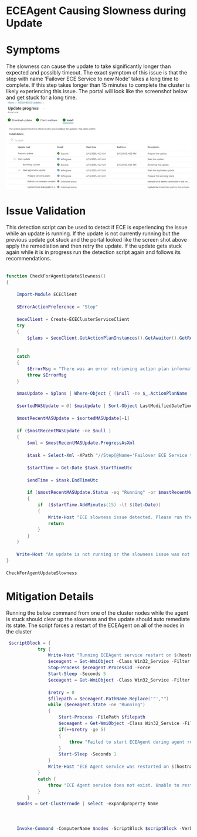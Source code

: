 # ECEAgent Causing Slowness during Update

# Symptoms

The slowness can cause the update to take significantly longer than expected and possibly timeout. The exact symptom of this issue is that the step with name 'Failover ECE Service to new Node' takes a long time to complete. If this step takes longer than 15 minutes to complete the cluster  is likely experiencing this issue. The portal will look like the screenshot below and get stuck for a long time.
![alt text](ECESlownessPortalExample.png)

# Issue Validation
This detection script can be used to detect if ECE is experiencing the issue while an update is running. If the update is not currently running but the previous update got stuck and the portal looked like the screen shot above apply the remediation and then retry the update. If the update gets stuck again while it is in progress run the detection script again and follows its recommendations.

``` Powershell

function CheckForAgentUpdateSlowness()
{

    Import-Module ECEClient

    $ErrorActionPreference = "Stop"

    $eceClient = Create-ECEClusterServiceClient
    try
    {
        $plans = $eceClient.GetActionPlanInstances().GetAwaiter().GetResult()

    }
    catch
    {
        $ErrorMsg = "There was an error retrieving action plan information from the ECE service. Please try again in a few minutes"
        throw $ErrorMsg
    }

    $masUpdate = $plans | Where-Object { ($null -ne $_.ActionPlanName ) -and (($_.ActionPlanName -match "MAS Update")) }

    $sortedMASUpdate = @( $masUpdate | Sort-Object LastModifiedDateTime )

    $mostRecentMASUpdate = $sortedMASUpdate[-1]

    if ($mostRecentMASUpdate -ne $null )
    {
        $xml = $mostRecentMASUpdate.ProgressAsXml

        $task = Select-Xml -XPath "//Step[@Name='Failover ECE Service to new Node']" -Content $xml | Select-Object -ExpandProperty Node | Select-Object -exp Task

        $startTime = Get-Date $task.StartTimeUtc

        $endTime = $task.EndTimeUtc

        if ($mostRecentMASUpdate.Status -eq "Running" -or $mostRecentMASUpdate.Status -eq "Waiting" -or $mostRecentMASUpdate.Status -eq "Pending" )
        {
            if  ($startTime.AddMinutes(15) -lt $(Get-Date))
            {
                Write-Host "ECE slowness issue detected. Please run the agent restart remediation from the ECEAgent Causing Slowness during Update TSG"
                return
            }
        }
    }

    Write-Host "An update is not running or the slowness issue was not detected"
}

CheckForAgentUpdateSlowness

```


# Mitigation Details  

Running the below command from one of the cluster nodes while the agent is stuck should clear up the slowness and the update should auto remediate its state. The script forces a restart of the ECEAgent on all of the nodes in the cluster

``` Powershell 
 $scriptBlock = {
            try {
                Write-Host "Running ECEAgent service restart on $(hostname)"
                $eceagent = Get-WmiObject -Class Win32_Service -Filter "Name='ECEAgent'"
                Stop-Process $eceagent.ProcessId -Force
                Start-Sleep -Seconds 5
                $eceagent = Get-WmiObject -Class Win32_Service -Filter "Name='ECEAgent'"
                
                $retry = 0
                $filepath = $eceagent.PathName.Replace('"',"")
                while ($eceagent.State -ne "Running")
                {
                    Start-Process -FilePath $filepath
                    $eceagent = Get-WmiObject -Class Win32_Service -Filter "Name='ECEAgent'"
                    if(++$retry -ge 5)
                    {
                        throw "Failed to start ECEAgent during agent restart on $(hostname)"
                    }
                    Start-Sleep -Seconds 1
                }
                Write-Host "ECE Agent service was restarted on $(hostname)"
            }
            catch {
                throw "ECE Agent service does not exist. Unable to restart on $(hostname)"
            }
        }
    $nodes = Get-Clusternode | select -expandproperty Name

    
    
    Invoke-Command -ComputerName $nodes -ScriptBlock $scriptBlock -Verbose -ErrorAction 'Stop'
```